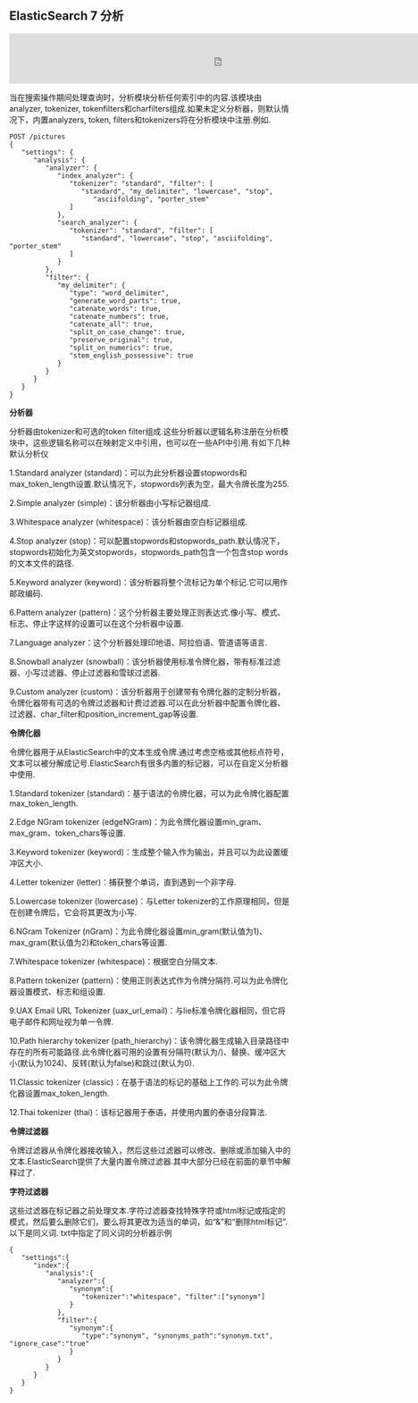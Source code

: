 ## ElasticSearch 7 分析

<iframe id="iframeu4097238_0" name="iframeu4097238_0" src="https://pos.baidu.com/qcam?conwid=760&amp;conhei=90&amp;rdid=4097238&amp;dc=3&amp;di=u4097238&amp;s1=1092317370&amp;s2=2674897443&amp;dri=0&amp;dis=0&amp;dai=2&amp;ps=230x654&amp;enu=encoding&amp;exps=110261,110252,110011&amp;ant=0&amp;aa=1&amp;psi=b2f92045004d658a&amp;dcb=___adblockplus_&amp;dtm=HTML_POST&amp;dvi=0.0&amp;dci=-1&amp;dpt=none&amp;tsr=0&amp;tpr=1634345585261&amp;ti=ElasticSearch%207%20%E5%88%86%E6%9E%90%2C%E5%AD%A6%E4%B9%A0ElasticSearch%207%20%E6%95%99%E7%A8%8B%2CElasticSearch%207%20%E6%9C%80%E6%96%B0%E7%89%88%E6%95%99&amp;ari=2&amp;ver=1012&amp;dbv=2&amp;drs=1&amp;pcs=1864x885&amp;pss=1864x2751&amp;cfv=0&amp;cpl=16&amp;chi=12&amp;cce=true&amp;cec=UTF-8&amp;tlm=1627002759&amp;prot=2&amp;rw=885&amp;ltu=https%3A%2F%2Fwww.kaifaxueyuan.com%2Fserver%2Felasticsearch7%2Felasticsearch-analysis.html&amp;ltr=https%3A%2F%2Fwww.kaifaxueyuan.com%2Fserver%2Felasticsearch7%2Felasticsearch-mapping.html&amp;ecd=1&amp;uc=1920x1032&amp;pis=-1x-1&amp;sr=1920x1080&amp;tcn=1634345585&amp;qn=c0ab48ad9bbcf2ab&amp;tt=1634345585249.62.62.62" width="760" height="90" scrolling="no" frameborder="0" style="box-sizing: border-box;"></iframe>



 当在搜索操作期间处理查询时，分析模块分析任何索引中的内容.该模块由analyzer, tokenizer, tokenfilters和charfilters组成.如果未定义分析器，则默认情况下，内置analyzers, token, filters和tokenizers将在分析模块中注册.例如.

```
POST /pictures
{
   "settings": {
      "analysis": {
         "analyzer": {
            "index_analyzer": {
               "tokenizer": "standard", "filter": [
                  "standard", "my_delimiter", "lowercase", "stop", 
                     "asciifolding", "porter_stem"
               ]
            },
            "search_analyzer": {
               "tokenizer": "standard", "filter": [
                  "standard", "lowercase", "stop", "asciifolding", "porter_stem"
               ]
            }
         },
         "filter": {
            "my_delimiter": {
               "type": "word_delimiter",
               "generate_word_parts": true,
               "catenate_words": true,
               "catenate_numbers": true,
               "catenate_all": true,
               "split_on_case_change": true,
               "preserve_original": true,
               "split_on_numerics": true,
               "stem_english_possessive": true
            }
         }
      }
   }
}
```

**分析器**

 分析器由tokenizer和可选的token filter组成.这些分析器以逻辑名称注册在分析模块中，这些逻辑名称可以在映射定义中引用，也可以在一些API中引用.有如下几种默认分析仪

 1.Standard analyzer (standard)：可以为此分析器设置stopwords和max_token_length设置.默认情况下，stopwords列表为空，最大令牌长度为255.

 2.Simple analyzer (simple)：该分析器由小写标记器组成.

 3.Whitespace analyzer (whitespace)：该分析器由空白标记器组成.

 4.Stop analyzer (stop)：可以配置stopwords和stopwords_path.默认情况下，stopwords初始化为英文stopwords，stopwords_path包含一个包含stop words的文本文件的路径.

 5.Keyword analyzer (keyword)：该分析器将整个流标记为单个标记.它可以用作邮政编码.

 6.Pattern analyzer (pattern)：这个分析器主要处理正则表达式.像小写、模式、标志、停止字这样的设置可以在这个分析器中设置.

 7.Language analyzer：这个分析器处理印地语、阿拉伯语、管道语等语言.

 8.Snowball analyzer (snowball)：该分析器使用标准令牌化器，带有标准过滤器、小写过滤器、停止过滤器和雪球过滤器.

 9.Custom analyzer (custom)：该分析器用于创建带有令牌化器的定制分析器，令牌化器带有可选的令牌过滤器和计费过滤器.可以在此分析器中配置令牌化器、过滤器、char_filter和position_increment_gap等设置.

**令牌化器**

 令牌化器用于从ElasticSearch中的文本生成令牌.通过考虑空格或其他标点符号，文本可以被分解成记号.ElasticSearch有很多内置的标记器，可以在自定义分析器中使用.

 1.Standard tokenizer (standard)：基于语法的令牌化器，可以为此令牌化器配置max_token_length.

 2.Edge NGram tokenizer (edgeNGram)：为此令牌化器设置min_gram、max_gram、token_chars等设置.

 3.Keyword tokenizer (keyword)：生成整个输入作为输出，并且可以为此设置缓冲区大小.

 4.Letter tokenizer (letter)：捕获整个单词，直到遇到一个非字母.

 5.Lowercase tokenizer (lowercase)：与Letter tokenizer的工作原理相同，但是在创建令牌后，它会将其更改为小写.

 6.NGram Tokenizer (nGram)：为此令牌化器设置min_gram(默认值为1)、max_gram(默认值为2)和token_chars等设置.

 7.Whitespace tokenizer (whitespace)：根据空白分隔文本.

 8.Pattern tokenizer (pattern)：使用正则表达式作为令牌分隔符.可以为此令牌化器设置模式、标志和组设置.

 9.UAX Email URL Tokenizer (uax_url_email)：与lie标准令牌化器相同，但它将电子邮件和网址视为单一令牌.

 10.Path hierarchy tokenizer (path_hierarchy)：该令牌化器生成输入目录路径中存在的所有可能路径.此令牌化器可用的设置有分隔符(默认为/)、替换、缓冲区大小(默认为1024)、反转(默认为false)和跳过(默认为0).

 11.Classic tokenizer (classic)：在基于语法的标记的基础上工作的.可以为此令牌化器设置max_token_length.

 12.Thai tokenizer (thai)：该标记器用于泰语，并使用内置的泰语分段算法.

**令牌过滤器**

 令牌过滤器从令牌化器接收输入，然后这些过滤器可以修改、删除或添加输入中的文本.ElasticSearch提供了大量内置令牌过滤器.其中大部分已经在前面的章节中解释过了.

**字符过滤器**

 这些过滤器在标记器之前处理文本.字符过滤器查找特殊字符或html标记或指定的模式，然后要么删除它们，要么将其更改为适当的单词，如“&”和“删除html标记”.以下是同义词. txt中指定了同义词的分析器示例

```
{
   "settings":{
      "index":{
         "analysis":{
            "analyzer":{
               "synonym":{
                  "tokenizer":"whitespace", "filter":["synonym"]
               }
            },
            "filter":{
               "synonym":{
                  "type":"synonym", "synonyms_path":"synonym.txt", "ignore_case":"true"
               }
            }
         }
      }
   }
}
```